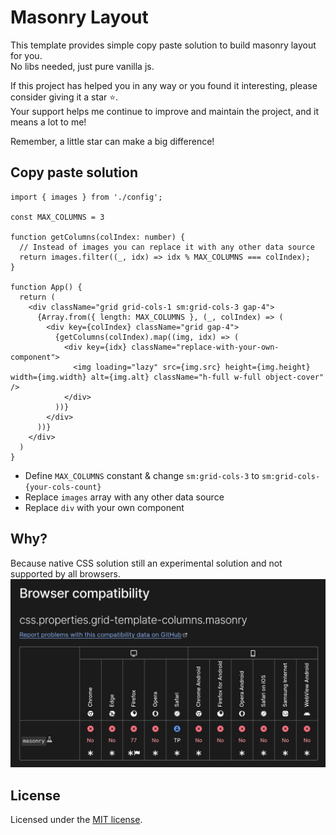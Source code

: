# Masonry Layout

This template provides simple copy paste solution to build masonry layout for you. <br/>
No libs needed, just pure vanilla js.

If this project has helped you in any way or you found it interesting, please consider giving it a star ⭐. <br/>Your support helps me continue to improve and maintain the project, and it means a lot to me!

Remember, a little star can make a big difference!

## Copy paste solution
```tsx
import { images } from './config';

const MAX_COLUMNS = 3

function getColumns(colIndex: number) {
  // Instead of images you can replace it with any other data source
  return images.filter((_, idx) => idx % MAX_COLUMNS === colIndex);
}

function App() {
  return (
    <div className="grid grid-cols-1 sm:grid-cols-3 gap-4">
      {Array.from({ length: MAX_COLUMNS }, (_, colIndex) => (
        <div key={colIndex} className="grid gap-4">
          {getColumns(colIndex).map((img, idx) => (
            <div key={idx} className="replace-with-your-own-component">
              <img loading="lazy" src={img.src} height={img.height} width={img.width} alt={img.alt} className="h-full w-full object-cover" />
            </div>
          ))}
        </div>
      ))}
    </div>
  )
}
```

- Define `MAX_COLUMNS` constant & change `sm:grid-cols-3` to `sm:grid-cols-{your-cols-count}`
- Replace `images` array with any other data source
- Replace `div` with your own component

## Why?
Because native CSS solution still an experimental solution and not supported by all browsers.
![Browser compatibility](image.png)

## License
Licensed under the [MIT license](https://github.com/incpo/masonry-layout/blob/main/LICENSE).